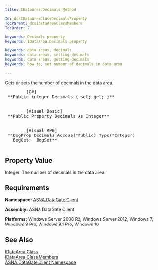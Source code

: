 ```yaml
---
title: IDataArea.Decimals Method

Id: dcsIDataAreaClassDecimalsProperty
TocParent: dcsIDataAreaClassMembers
TocOrder: 7

keywords: Decimals property
keywords: IDataArea.Decimals property

keywords: data areas, decimals
keywords: data areas, setting decimals
keywords: data areas, getting decimals
keywords: how to, set number of decimals in data area

---
```


Gets or sets the number of decimals in the data area.
<pre>        <span class="lang">[C#]</span>
 **Public integer Decimals { set; get; }** 
      </pre>
<pre>        <span class="lang">[Visual Basic] </span>
 **Public Property Decimals As Integer** 
      </pre>
<pre class="prettyprint">
        <span class="lang">[Visual RPG]</span>
 **BegProp Decimals Access(*Public) Type(*Integer) 
   BegGet;  BegSet** 
      </pre>

## Property Value

Integer. The number of decimals in the data area. 
## Requirements

**Namespace:** [ASNA.DataGate.Client](datagate-client-namespace.html) 

**Assembly:** ASNA DataGate Client

**Platforms:** Windows Server 2008 R2, Windows Server 2012, Windows 7, Windows 8 Pro, Windows 8.1 Pro, Windows 10
## See Also


[IDataArea Class](idataarea-class.html)
      <br />
[IDataArea Class Members](dcsIDataAreaMembers.html)
      <br />
[ASNA.DataGate.Client Namespace](datagate-client-namespace.html)

